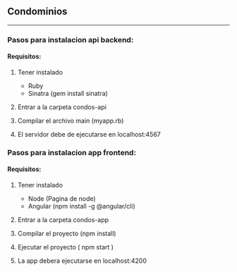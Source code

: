 
## Condominios

----

### Pasos para instalacion api backend:

#### Requisitos:
1. Tener instalado 
    - Ruby 
    - Sinatra (gem install sinatra)

2. Entrar a la carpeta condos-api
3. Compilar el archivo main (myapp.rb)
4. El servidor debe de ejecutarse en localhost:4567

### Pasos para instalacion app frontend:

#### Requisitos:
1. Tener instalado 
    - Node (Pagina de node)
    - Angular (npm install -g @angular/cli)

2. Entrar a la carpeta condos-app
3. Compilar el proyecto (npm install)
4. Ejecutar el proyecto ( npm start )
4. La app debera ejecutarse en  localhost:4200
